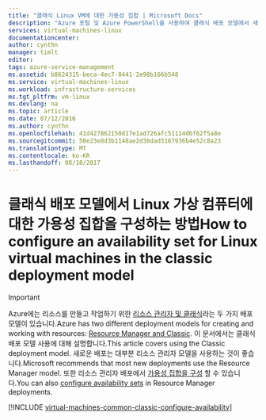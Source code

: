 ```yaml
---
title: "클래식 Linux VM에 대한 가용성 집합 | Microsoft Docs"
description: "Azure 포털 및 Azure PowerShell을 사용하여 클래식 배포 모델에서 새 가상 컴퓨터 또는 기존 Linux 가상 컴퓨터에 대한 가용성 집합을 구성합니다."
services: virtual-machines-linux
documentationcenter: 
author: cynthn
manager: timlt
editor: 
tags: azure-service-management
ms.assetid: b8624315-beca-4ec7-8441-2e98b166b548
ms.service: virtual-machines-linux
ms.workload: infrastructure-services
ms.tgt_pltfrm: vm-linux
ms.devlang: na
ms.topic: article
ms.date: 07/12/2016
ms.author: cynthn
ms.openlocfilehash: 41d427862150d17e1ad726afc51114d6f62f5a8e
ms.sourcegitcommit: 50e23e8d3b1148ae2d36dad3167936b4e52c8a23
ms.translationtype: MT
ms.contentlocale: ko-KR
ms.lasthandoff: 08/18/2017
---
```

# <a name="how-to-configure-an-availability-set-for-linux-virtual-machines-in-the-classic-deployment-model"></a><span data-ttu-id="b7f1f-103">클래식 배포 모델에서 Linux 가상 컴퓨터에 대한 가용성 집합을 구성하는 방법</span><span class="sxs-lookup"><span data-stu-id="b7f1f-103">How to configure an availability set for Linux virtual machines in the classic deployment model</span></span>
> [!IMPORTANT] 
> <span data-ttu-id="b7f1f-104">Azure에는 리소스를 만들고 작업하기 위한 [리소스 관리자 및 클래식](../../../resource-manager-deployment-model.md)라는 두 가지 배포 모델이 있습니다.</span><span class="sxs-lookup"><span data-stu-id="b7f1f-104">Azure has two different deployment models for creating and working with resources: [Resource Manager and Classic](../../../resource-manager-deployment-model.md).</span></span> <span data-ttu-id="b7f1f-105">이 문서에서는 클래식 배포 모델 사용에 대해 설명합니다.</span><span class="sxs-lookup"><span data-stu-id="b7f1f-105">This article covers using the Classic deployment model.</span></span> <span data-ttu-id="b7f1f-106">새로운 배포는 대부분 리소스 관리자 모델을 사용하는 것이 좋습니다.</span><span class="sxs-lookup"><span data-stu-id="b7f1f-106">Microsoft recommends that most new deployments use the Resource Manager model.</span></span> <span data-ttu-id="b7f1f-107">또한 리소스 관리자 배포에서 [가용성 집합을 구성](../../azure-cli-arm-commands.md#azure-availset-commands-to-manage-your-availability-sets) 할 수 있습니다.</span><span class="sxs-lookup"><span data-stu-id="b7f1f-107">You can also [configure availability sets](../../azure-cli-arm-commands.md#azure-availset-commands-to-manage-your-availability-sets) in Resource Manager deployments.</span></span>

[!INCLUDE [virtual-machines-common-classic-configure-availability](../../../../includes/virtual-machines-common-classic-configure-availability.md)]